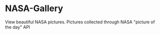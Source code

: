 # NASA-Gallery #

View beautiful NASA pictures. Pictures collected through NASA "picture of the day" API
